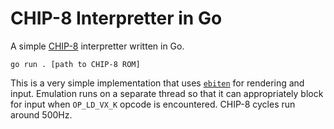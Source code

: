 # CHIP-8 Interpretter in Go

A simple [CHIP-8](https://en.wikipedia.org/wiki/CHIP-8) interpretter written in Go.

```
go run . [path to CHIP-8 ROM]
```

This is a very simple implementation that uses [`ebiten`](https://github.com/hajimehoshi/ebiten) for rendering and input.  Emulation runs on a separate thread so that it can appropriately block for input when `OP_LD_VX_K` opcode is encountered.  CHIP-8 cycles run around 500Hz.